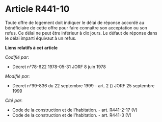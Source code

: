 # Article R441-10

Toute offre de logement doit indiquer le délai de réponse accordé au bénéficiaire de cette offre pour faire connaître son
acceptation ou son refus. Ce délai ne peut être inférieur à dix jours. Le défaut de réponse dans le délai imparti équivaut à
un refus.

**Liens relatifs à cet article**

_Codifié par_:

  - Décret n°78-622 1978-05-31 JORF 8 juin 1978

_Modifié par_:

  - Décret n°99-836 du 22 septembre 1999 - art. 2 () JORF 25 septembre 1999

_Cité par_:

  - Code de la construction et de l'habitation. - art. R441-2-17 (V)
  - Code de la construction et de l'habitation. - art. R441-3 (V)
